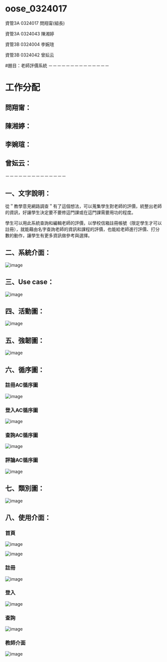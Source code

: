 # oose_0324017

資管3A 0324017 問翔甯(組長)

資管3A 0324043 陳湘婷

資管3B 0324004 李婉瑄

資管3B 0324042 曾妘云

#題目：老師評價系統
－－－－－－－－－－－－－－
# 工作分配

## 問翔甯：

## 陳湘婷：

## 李婉瑄：

## 曾妘云：
－－－－－－－－－－－－－－
## 一、文字說明：

從＂教學意見網路調查＂有了這個想法，可以蒐集學生對老師的評價，統整出老師的資訊，好讓學生決定要不要修這門課或在這門課需要用功的程度。

學生可以用此系統查詢和編輯老師的評價，以學校信箱註冊帳號（限定學生才可以註冊），就能藉由名字查詢老師的資訊和課程的評價，也能給老師進行評價、打分數的動作，讓學生有更多資訊做參考與選擇。

## 二、系統介面：

![image](https://github.com/ask0324017/oose_0324017_/blob/master/%E7%B3%BB%E7%B5%B1%E4%BB%8B%E9%9D%A2.jpg?raw=true)

## 三、Use case：

![image](https://github.com/ask0324017/oose_0324017_/blob/master/Use%20case.jpg)

## 四、活動圖：

![image](https://github.com/ask0324017/oose_0324017_/blob/master/%E6%B4%BB%E5%8B%95%E5%9C%96.jpg)

## 五、強韌圖：

![image](https://github.com/ask0324017/oose_0324017_/blob/master/%E5%BC%B7%E9%9F%8C%E5%9C%96.jpg)

## 六、循序圖：

### 註冊AC循序圖

![image](https://github.com/ask0324017/oose_0324017_/blob/master/%E8%A8%BB%E5%86%8AAC%E5%BE%AA%E5%BA%8F%E5%9C%96.jpg)

### 登入AC循序圖

![image](https://github.com/ask0324017/oose_0324017_/blob/master/%E7%99%BB%E5%85%A5AC%E5%BE%AA%E5%BA%8F%E5%9C%96.jpg)

### 查詢AC循序圖

![image](https://github.com/ask0324017/oose_0324017_/blob/master/%E6%9F%A5%E8%A9%A2AC%E5%BE%AA%E5%BA%8F%E5%9C%96.jpg)

### 評論AC循序圖

![image](https://github.com/ask0324017/oose_0324017_/blob/master/%E8%A9%95%E8%AB%96AC%E5%BE%AA%E5%BA%8F%E5%9C%96.jpg)

## 七、類別圖：

![image](https://github.com/ask0324017/oose_0324017_/blob/master/%E9%A1%9E%E5%88%A5%E5%9C%96.png)

## 八、使用介面：

### 首頁

![image](https://github.com/ask0324017/oose_0324017_/blob/master/%E4%BD%BF%E7%94%A8%E4%BB%8B%E9%9D%A2%EF%BC%BF%E9%A6%96%E9%A0%81.jpg)

![image](https://github.com/ask0324017/oose_0324017_/blob/master/%E4%BD%BF%E7%94%A8%E4%BB%8B%E9%9D%A2%EF%BC%BF%E5%AD%B8%E6%A0%A1%E6%9F%A5%E8%A9%A2.jpg)

### 註冊

![image](https://github.com/ask0324017/oose_0324017_/blob/master/%E4%BD%BF%E7%94%A8%E4%BB%8B%E9%9D%A2%EF%BC%BF%E8%A8%BB%E5%86%8A.jpg)

### 登入

![image](https://github.com/ask0324017/oose_0324017_/blob/master/%E4%BD%BF%E7%94%A8%E4%BB%8B%E9%9D%A2%EF%BC%BF%E7%99%BB%E5%85%A5.jpg)

### 查詢

![image](https://github.com/ask0324017/oose_0324017_/blob/master/%E4%BD%BF%E7%94%A8%E4%BB%8B%E9%9D%A2%EF%BC%BF%E6%9F%A5%E8%A9%A2.jpg)


### 教師介面

![image](https://github.com/ask0324017/oose_0324017_/blob/master/%E4%BD%BF%E7%94%A8%E4%BB%8B%E9%9D%A2%EF%BC%BF%E6%95%99%E5%B8%AB%E4%BB%8B%E9%9D%A2.jpg)
